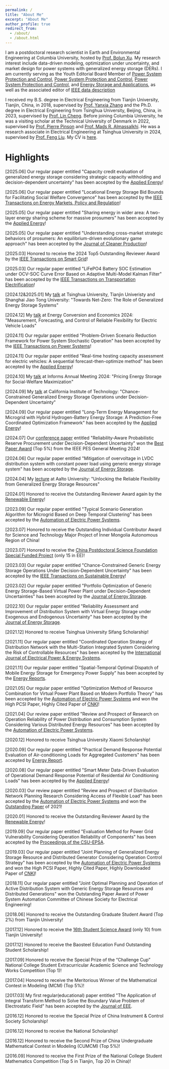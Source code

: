 ```yaml
---
permalink: /
title: "About Me"
excerpt: "About Me"
author_profile: true
redirect_from: 
  - /about/
  - /about.html
---
```

I am a postdoctoral research scientist in Earth and Environmental Engineering at Columbia University, hosted by [Prof. Bolun Xu](https://www.eee.columbia.edu/faculty/bolun-xu). My research interest include data-driven modeling, optimization under uncertainty, and market design for power systems with generalized energy storage (DERs). I am currently serving as the Youth Editorial Board Member of [Power System Protection and Control](https://www.dlbh.net/dlbh/ch/index.aspx), [Power System Protection and Control](https://www.dlbh.net/dlbh/ch/index.aspx), [Power System Protection and Control](https://www.dlbh.net/dlbh/ch/index.aspx), and [Energy Storage and Applications](https://www.mdpi.com/journal/esa/announcements/9365), as well as the associated editor of [IEEE data description](https://www.mdpi.com/journal/esa/announcements/9365)
    

I received my B.S. degree in Electrical Engineering from Tianjin University, Tianjin, China, in 2018, supervised by [Prof. Yanxia Zhang](https://seea.tju.edu.cn/info/1012/1489.htm) and the Ph.D. degree in Electrical Engineering from Tsinghua University, Beijing, China, in 2023, supervised by [Prof. Lin Cheng](https://www.eea.tsinghua.edu.cn/faculties/chenglin.htm). Before joining Columbia University, he was a visiting scholar at the Technical University of Denmark in 2022, supervised by [Prof. Pierre Pinson](https://profiles.imperial.ac.uk/p.pinson) and [Prof. Mads R. Almassalkhi](https://madsalma.github.io/). He was a research associate in Electrical Engineering at Tsinghua University in 2024, supervised by [Prof. Feng Liu](https://www.eea.tsinghua.edu.cn/faculties/fliu.htm). My CV is [here](../files/CV_Ning_Qi__English.pdf).
 

Highlights
======
[2025.06] Our regular paper entitled "Capacity credit evaluation of generalized energy storage considering strategic capacity withholding and decision-dependent uncertainty" has been accepted by the [Applied Energy](https://www.sciencedirect.com/science/article/abs/pii/S0306261925010402)!

[2025.06] Our regular paper entitled "Locational Energy Storage Bid Bounds for Facilitating Social Welfare Convergence" has been accepted by the [IEEE Transactions on Energy Markets, Policy and Regulation](https://ieeexplore.ieee.org/abstract/document/11034735)!

[2025.05] Our regular paper entitled "Sharing energy in wider area: A two-layer energy sharing scheme for massive prosumers" has been accepted by the [Applied Energy](https://www.sciencedirect.com/science/article/abs/pii/S0306261925006981)!

[2025.05] Our regular paper entitled "Understanding cross-market strategic behaviors of prosumers: An equilibrium-driven evolutionary game approach" has been accepted by the [Journal of Cleaner Production](https://www.sciencedirect.com/science/article/abs/pii/S095965262500695X)!

[2025.03] Honored to receive the 2024 Top5 Outstanding Reviewer Award by the [IEEE Transactions on Smart Grid](../files/TSG_Recognitions.pdf)!

[2025.03] Our regular paper entitled "LiFePO4 Battery SOC Estimation under OCV-SOC Curve Error Based on Adaptive Multi-Model Kalman Filter" has been accepted by the [IEEE Transactions on Transportation Electrification](https://ieeexplore.ieee.org/document/10951115)!

[2024.12&2025.01] My [talk](../files/Tsinghuatalk_2024.pdf) at Tsinghua University, Tianjin Univeristy and Shanghai Jiao Tong University: "Towards Net-Zero: The Role of Generalized Energy Storage Systems"

[2024.12] My [talk](../files/ECE_2024.pdf) at Energy Conversion and Economics 2024: "Measurement, Forecasting, and Control of Reliable Flexibility for Electric Vehicle Loads"

[2024.11] Our regular paper entitled "Problem-Driven Scenario Reduction Framework for Power System Stochastic Operation" has been accepted by the [IEEE Transactions on Power Systems](https://ieeexplore.ieee.org/abstract/document/10816526)!

[2024.11] Our regular paper entitled "Real-time hosting capacity assessment for electric vehicles: A sequential forecast-then-optimize method" has been accepted by the [Applied Energy](https://www.sciencedirect.com/science/article/pii/S0306261924024188)!

[2024.10] My [talk](../files/informs_talk_2024.pdf) at Informs Annual Meeting 2024: "Pricing Energy Storage for Social-Welfare Maximization"

[2024.09] My [talk](../files/Caltecth_talk_2024.pdf) at California Institute of Technology: "Chance-Constrained Generalized Energy Storage Operations under Decision-Dependent Uncertainty"

[2024.09] Our regular paper entitled "Long-Term Energy Management for Microgrid with Hybrid Hydrogen-Battery Energy Storage: A Prediction-Free Coordinated Optimization Framework" has been accepted by the [Applied Energy](https://www.sciencedirect.com/science/article/pii/S0306261924018683)!

[2024.07] Our [conference paper](https://ieeexplore.ieee.org/document/10689050) entitled "Reliability-Aware Probabilistic Reserve Procurement under Decision-Dependent Uncertainty" won the [Best Paper Award](https://www.linkedin.com/posts/ning-qi-805173210_happy-to-win-the-best-paper-of-ieee-pes-general-activity-7221775130690011136-My_6?utm_source=share&utm_medium=member_desktop) (Top 5%) from the IEEE PES General Meeting 2024!

[2024.06] Our regular paper entitled "Mitigation of overvoltage in LVDC distribution system with constant power load using generic energy storage system" has been accepted by the [Journal of Energy Storage](https://www.sciencedirect.com/science/article/pii/S2352152X24021406).

[2024.04] My [lecture](../files/AATALK.pdf) at Aalto University: "Unlocking the Reliable Flexibility from Generalized Energy Storage Resources"

[2024.01] Honored to receive the Outstanding Reviewer Award again by the [Renewable Energy](http://www.kzsny.com/)!

[2023.09] Our regular paper entitled "Typical Scenario Generation Algorithm for Microgrid Based on Deep Temporal Clustering" has been accepted by the [Automation of Electric Power Systems](http://www.aeps-info.com/aeps/article/abstract/20230323001).

[2023.07] Honored to receive the Outstanding Individual Contributor Award for Science and Technology Major Project of Inner Mongolia Autonomous Region of China!

[2023.07] Honored to receive the [China Postdoctoral Science Foundation Special Funded Project](https://postdoctor.tsinghua.edu.cn/info/zqkh/2199) (only 15 in EE)!

[2023.03] Our regular paper entitled "Chance-Constrained Generic Energy Storage Operations Under Decision-Dependent Uncertainty" has been accepted by the [IEEE Transactions on Sustainable Energy](https://ieeexplore.ieee.org/abstract/document/10081472)!

[2023.02] Our regular paper entitled "Portfolio Optimization of Generic Energy Storage-Based Virtual Power Plant under Decision-Dependent Uncertainties" has been accepted by the [Journal of Energy Storage](https://www.sciencedirect.com/science/article/pii/S2352152X23003973).

[2022.10] Our regular paper entitled "Reliability Assessment and Improvement of Distribution System with Virtual Energy Storage under Exogenous and Endogenous Uncertainty" has been accepted by the [Journal of Energy Storage](https://www.sciencedirect.com/science/article/pii/S2352152X22019818).

[2021.12] Honored to receive Tsinghua University Sifang Scholarship!

[2021.11] Our regular paper entitled "Coordinated Operation Strategy of Distribution Network with the Multi-Station Integrated System Considering the Risk of Controllable Resources" has been accepted by the [International Journal of Electrical Power & Energy Systems](https://www.sciencedirect.com/science/article/pii/S0142061521010139).

[2021.11] Our regular paper entitled "Spatial-Temporal Optimal Dispatch of Mobile Energy Storage for Emergency Power Supply" has been accepted by the [Energy Reports](https://www.sciencedirect.com/science/article/pii/S2352484721013494).

[2021.05] Our regular paper entitled "Optimization Method of Resource Combination for Virtual Power Plant Based on Modern Portfolio Theory" has been accepted by the [Automation of Electric Power Systems](http://www.aeps-info.com/aeps/article/abstract/20200828001) and won the High PCSI Paper, Highly Cited Paper of [CNKI](https://www.cnki.net/index/)!

[2021.04] Our review paper entitled "Review and Prospect of Research on Operation Reliability of Power Distribution and Consumption System Considering Various Distributed Energy Resources" has been accepted by the [Automation of Electric Power Systems](http://www.aeps-info.com/aeps/article/abstract/20200828012).

[2020.12] Honored to receive Tsinghua University Xiaomi Scholarship!

[2020.09] Our regular paper entitled "Practical Demand Response Potential Evaluation of Air-conditioning Loads for Aggregated Customers" has been accepted by [Energy Report](https://www.sciencedirect.com/science/article/pii/S2352484720317200). 

[2020.08] Our regular paper entitled "Smart Meter Data-Driven Evaluation of Operational Demand Response Potential of Residential Air Conditioning Loads" has been accepted by the [Applied Energy](https://www.sciencedirect.com/science/article/pii/S0306261920312022)! 

[2020.03] Our review paper entitled "Review and Prospect of Distribution Network Planning Research Considering Access of Flexible Load" has been accepted by the [Automation of Electric Power Systems](http://www.aeps-info.com/aeps/article/abstract/20191030003) and won the [Outstanding Paper](https://www.eea.tsinghua.edu.cn/info/1038/3955.htm) of 2021!

[2020.01] Honored to receive the Outstanding Reviewer Award by the [Renewable Energy](http://www.kzsny.com/)!

[2019.09] Our regular paper entitled "Evaluation Method for Power Grid Vulnerability Considering Operation Reliability of Components" has been accepted by the [Proceedings of the CSU-EPSA](https://dlzd.cbpt.cnki.net/portal/journal/portal/client/paper/b35af89a1df693d888e29ee2534f299c).

[2019.03] Our regular paper entitled "Joint Planning of Generalized Energy Storage Resource and Distributed Generator Considering Operation Control Strategy" has been accepted by the [Automation of Electric Power Systems](http://www.aeps-info.com/aeps/article/abstract/20180814004) and won the High PCSI Paper, Highly Cited Paper, Highly Downloaded Paper of [CNKI](https://www.cnki.net/index/)!

[2018.11] Our regular paper entitled "Joint Optimal Planning and Operation of Active Distribution System with Generic Energy Storage Resources and Distributed Generations" won the Outstanding Paper Award of Power System Automation Committee of Chinese Society for Electrical Engineering!

[2018.06] Honored to receive the Outstanding Graduate Student Award (Top 2%) from Tianjin University!

[2017.12] Honored to receive the [16th Student Science Award](https://news.tju.edu.cn/info/1017/34537.htm) (only 10) from Tianjin University!

[2017.12] Honored to receive the Baosteel Education Fund Outstanding Student Scholarship!

[2017.09] Honored to receive the Special Prize of the “Challenge Cup” National College Student Extracurricular Academic Science and Technology Works Competition (Top 1)!

[2017.04] Honored to receive the Meritorious Winner of the Mathematical Contest in Modeling (MCM) (Top 5%)!

[2017.03] My first regular(educational) paper entitled "The Application of Integral Transform Method to Solve the Boundary Value Problem of Electrostatic Field" has been accepted by the [Journal of EEE](https://d.wanfangdata.com.cn/periodical/dqdzjxxb201702024).

[2016.12] Honored to receive the Special Prize of China Instrument & Control Society Scholarship!

[2016.12] Honored to receive the National Scholarship!

[2016.12] Honored to receive the Second Prize of China Undergraduate Mathematical Contest in Modeling (CUMCM) (Top 5%)!

[2016.09] Honored to receive the First Prize of the National College Student Mathematics Competition (Top 5 in Tianjin, Top 20 in China)!


